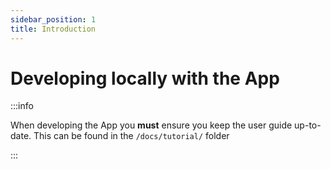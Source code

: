 ```yaml
---
sidebar_position: 1
title: Introduction
---
```


# Developing locally with the App

:::info

When developing the App you **must** ensure you keep the user guide up-to-date. This can be found in the `/docs/tutorial/` folder

:::